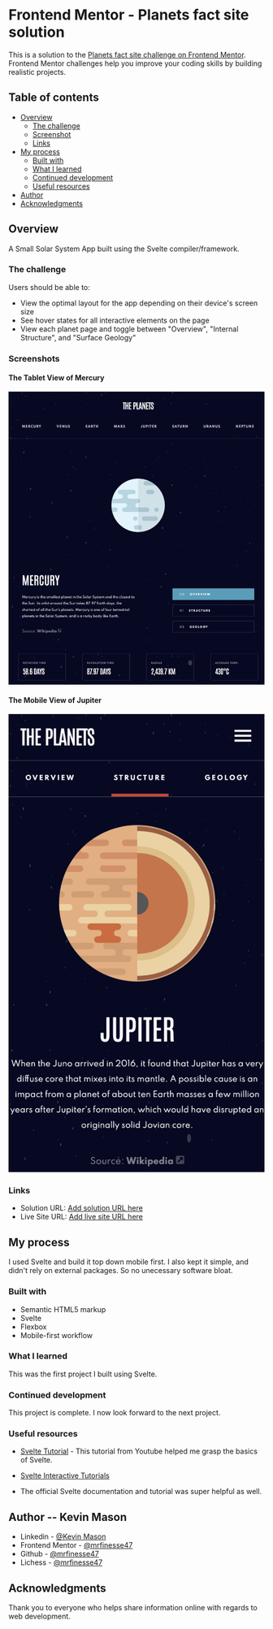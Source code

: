 # Frontend Mentor - Planets fact site solution

This is a solution to the [Planets fact site challenge on Frontend Mentor](https://www.frontendmentor.io/challenges/planets-fact-site-gazqN8w_f). Frontend Mentor challenges help you improve your coding skills by building realistic projects.

## Table of contents

- [Overview](#overview)
  - [The challenge](#the-challenge)
  - [Screenshot](#screenshot)
  - [Links](#links)
- [My process](#my-process)
  - [Built with](#built-with)
  - [What I learned](#what-i-learned)
  - [Continued development](#continued-development)
  - [Useful resources](#useful-resources)
- [Author](#author)
- [Acknowledgments](#acknowledgments)

## Overview

A Small Solar System App built using the Svelte compiler/framework.

### The challenge

Users should be able to:

- View the optimal layout for the app depending on their device's screen size
- See hover states for all interactive elements on the page
- View each planet page and toggle between "Overview", "Internal Structure", and "Surface Geology"

### Screenshots

#### The Tablet View of Mercury

![tablet view](./screenshots/1.png)

#### The Mobile View of Jupiter

![mobile view](./screenshots/2.png)

### Links

- Solution URL: [Add solution URL here](https://your-solution-url.com)
- Live Site URL: [Add live site URL here](https://mrfinesse47.github.io/svelte-planets/)

## My process

I used Svelte and build it top down mobile first. I also kept it simple, and didn't rely on external packages. So no unecessary software bloat.

### Built with

- Semantic HTML5 markup
- Svelte
- Flexbox
- Mobile-first workflow

### What I learned

This was the first project I built using Svelte.

### Continued development

This project is complete. I now look forward to the next project.

### Useful resources

- [Svelte Tutorial](https://www.youtube.com/watch?v=zojEMeQGGHs&list=PL4cUxeGkcC9hlbrVO_2QFVqVPhlZmz7tO&ab_channel=TheNetNinja) - This tutorial from Youtube helped me grasp the basics of Svelte.

- [Svelte Interactive Tutorials](https://svelte.dev/tutorial/basics)
- The official Svelte documentation and tutorial was super helpful as well.

## Author -- Kevin Mason

- Linkedin - [@Kevin Mason](https://www.linkedin.com/in/kevin-mason-7b83b3228/)
- Frontend Mentor - [@mrfinesse47](https://www.frontendmentor.io/profile/mrfinesse47)
- Github - [@mrfinesse47](https://github.com/mrfinesse47/)
- Lichess - [@mrfinesse47](https://lichess.org/@/mrfinesse47)

## Acknowledgments

Thank you to everyone who helps share information online with regards to web development.
